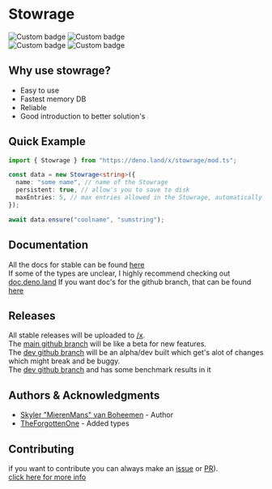 # Stowrage

![Custom badge](https://img.shields.io/endpoint?url=https%3A%2F%2Fdeno-visualizer.danopia.net%2Fshields%2Flatest-version%2Fx%2Fstowrage%2Fmod.ts)
![Custom badge](https://img.shields.io/endpoint?url=https%3A%2F%2Fdeno-visualizer.danopia.net%2Fshields%2Fupdates%2Fx%2Fstowrage%2Fmod.ts)\
![Custom badge](https://img.shields.io/endpoint?url=https%3A%2F%2Fdeno-visualizer.danopia.net%2Fshields%2Fcache-size%2Fx%2Fstowrage%2Fmod.ts)
![Custom badge](https://img.shields.io/endpoint?url=https%3A%2F%2Fdeno-visualizer.danopia.net%2Fshields%2Fdep-count%2Fx%2Fstowrage%2Fmod.ts)

## Why use stowrage?

- Easy to use
- Fastest memory DB
- Reliable
- Good introduction to better solution's

## Quick Example

```ts
import { Stowrage } from "https://deno.land/x/stowrage/mod.ts";

const data = new Stowrage<string>({
  name: "some name", // name of the Stowrage
  persistent: true, // allow's you to save to disk
  maxEntries: 5, // max entries allowed in the Stowrage, automatically discard the oldest entry
});

await data.ensure("coolname", "sumstring");
```

## Documentation

All the docs for stable can be found
[here](https://deno.land/x/stowrage/docs/docs.md)\
If some of the types are unclear, I highly recommend checking out
[doc.deno.land](https://doc.deno.land/https/deno.land/x/stowrage/mod.ts) If you
want doc's for the github branch, that can be found
[here](https://github.com/SkyStar-modules/Stowrage/blob/main/docs/docs.md)

## Releases

All stable releases will be uploaded to [/x](https://deno.land/x/stowrage).\
The [main github branch](https://github.com/SkyStar-modules/Stowrage) will be
like a beta for new features.\
The [dev github branch](https://github.com/SkyStar-modules/Stowrage/tree/dev)
will be an alpha/dev built which get's alot of changes which might break and be
buggy.\
The [dev github branch](https://github.com/SkyStar-modules/Stowrage/tree/dev)
and has some benchmark results in it

## Authors & Acknowledgments

- [Skyler "MierenMans" van Boheemen](https://github.com/MierenManz) - Author
- [TheForgottenOne](https://github.com/ZiomaleQ) - Added types

## Contributing

if you want to contribute you can always make an
[issue](https://github.com/SkyStar-modules/Stowrage/issues) or
[PR](https://github.com/SkyStar-modules/Stowrage/pulls)).\
[click here for more info](CONTRIBUTING.md)
